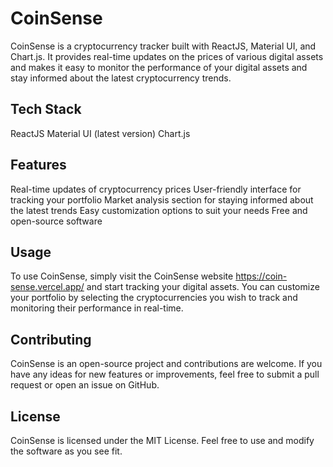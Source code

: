 # CoinSense

CoinSense is a cryptocurrency tracker built with ReactJS, Material UI, and Chart.js. It provides real-time updates on the prices of various digital assets and makes it easy to monitor the performance of your digital assets and stay informed about the latest cryptocurrency trends.

## Tech Stack

ReactJS
Material UI (latest version)
Chart.js

## Features

Real-time updates of cryptocurrency prices
User-friendly interface for tracking your portfolio
Market analysis section for staying informed about the latest trends
Easy customization options to suit your needs
Free and open-source software

## Usage

To use CoinSense, simply visit the CoinSense website https://coin-sense.vercel.app/ and start tracking your digital assets. You can customize your portfolio by selecting the cryptocurrencies you wish to track and monitoring their performance in real-time.

## Contributing

CoinSense is an open-source project and contributions are welcome. If you have any ideas for new features or improvements, feel free to submit a pull request or open an issue on GitHub.

## License
CoinSense is licensed under the MIT License. Feel free to use and modify the software as you see fit.
